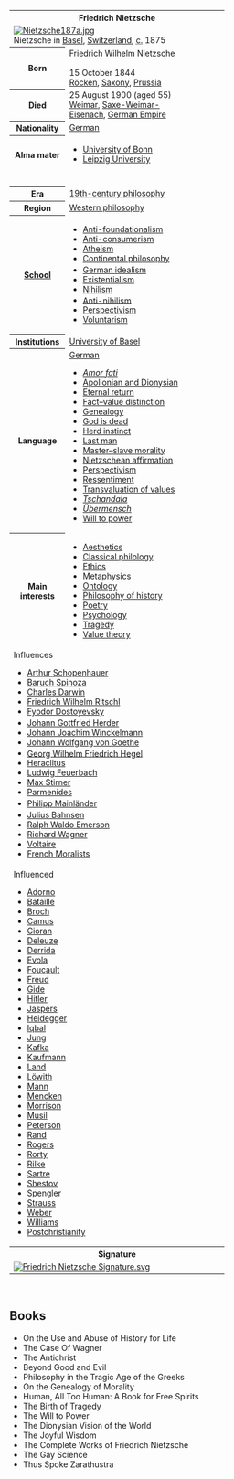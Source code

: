 
<table class="infobox biography vcard" style="width: 376px;">
<tbody>
<tr>
<th style="width: 360px;" colspan="2">
<div class="fn">Friedrich Nietzsche</div>
</th>
</tr>
<tr>
<td style="width: 360px;" colspan="2"><a class="image" href="Nietzsche187a.png"><img class="thumbborder" src="Nietzsche187a.png" srcset="Nietzsche187a.png" alt="Nietzsche187a.jpg" width="220" height="298" data-file-width="1464" data-file-height="1986" /></a>
<div>Nietzsche in&nbsp;<a title="Basel" href="https://en.wikipedia.org/wiki/Basel">Basel</a>,&nbsp;<a title="Switzerland" href="https://en.wikipedia.org/wiki/Switzerland">Switzerland</a>,&nbsp;<abbr title="circa">c.</abbr>&nbsp;1875</div>
</td>
</tr>
<tr>
<th style="width: 84px;" scope="row">Born</th>
<td style="width: 276px;">
<div class="nickname"><span class="nowrap">Friedrich Wilhelm Nietzsche</span></div>
<br />15 October 1844<br />
<div class="birthplace"><a title="R&ouml;cken" href="https://en.wikipedia.org/wiki/R%C3%B6cken">R&ouml;cken</a>,&nbsp;<a title="Province of Saxony" href="https://en.wikipedia.org/wiki/Province_of_Saxony">Saxony</a>,&nbsp;<a title="Kingdom of Prussia" href="https://en.wikipedia.org/wiki/Kingdom_of_Prussia">Prussia</a></div>
</td>
</tr>
<tr>
<th style="width: 84px;" scope="row">Died</th>
<td style="width: 276px;">25 August 1900&nbsp;(aged&nbsp;55)<br />
<div class="deathplace"><a title="Weimar" href="https://en.wikipedia.org/wiki/Weimar">Weimar</a>,&nbsp;<a title="Saxe-Weimar-Eisenach" href="https://en.wikipedia.org/wiki/Saxe-Weimar-Eisenach">Saxe-Weimar-Eisenach</a>,&nbsp;<a title="German Empire" href="https://en.wikipedia.org/wiki/German_Empire">German Empire</a></div>
</td>
</tr>
<tr>
<th style="width: 84px;" scope="row">Nationality</th>
<td class="category" style="width: 276px;"><a class="mw-redirect" title="German people" href="https://en.wikipedia.org/wiki/German_people">German</a></td>
</tr>
<tr>
<th style="width: 84px;" scope="row">Alma&nbsp;mater</th>
<td style="width: 276px;">
<div class="plainlist">
<ul>
<li><a title="University of Bonn" href="https://en.wikipedia.org/wiki/University_of_Bonn">University of Bonn</a></li>
<li><a title="Leipzig University" href="https://en.wikipedia.org/wiki/Leipzig_University">Leipzig University</a></li>
</ul>
</div>
</td>
</tr>
<tr>
<td style="width: 360px;" colspan="2">&nbsp;</td>
</tr>
<tr>
<th style="width: 84px;" scope="row">Era</th>
<td class="category" style="width: 276px;"><a title="19th-century philosophy" href="https://en.wikipedia.org/wiki/19th-century_philosophy">19th-century philosophy</a></td>
</tr>
<tr>
<th style="width: 84px;" scope="row">Region</th>
<td class="category" style="width: 276px;"><a title="Western philosophy" href="https://en.wikipedia.org/wiki/Western_philosophy">Western philosophy</a></td>
</tr>
<tr>
<th style="width: 84px;" scope="row"><a title="List of schools of philosophy" href="https://en.wikipedia.org/wiki/List_of_schools_of_philosophy">School</a></th>
<td class="category" style="width: 276px;">
<div class="plainlist">
<ul>
<li><a title="Anti-foundationalism" href="https://en.wikipedia.org/wiki/Anti-foundationalism">Anti-foundationalism</a></li>
<li><a title="Anti-consumerism" href="https://en.wikipedia.org/wiki/Anti-consumerism">Anti-consumerism</a></li>
<li><a title="Atheism" href="https://en.wikipedia.org/wiki/Atheism">Atheism</a></li>
<li><a title="Continental philosophy" href="https://en.wikipedia.org/wiki/Continental_philosophy">Continental philosophy</a></li>
<li><a title="German idealism" href="https://en.wikipedia.org/wiki/German_idealism">German idealism</a><sup id="cite_ref-1" class="reference"></sup></li>
<li><a title="Existentialism" href="https://en.wikipedia.org/wiki/Existentialism">Existentialism</a></li>
<li><a title="Nihilism" href="https://en.wikipedia.org/wiki/Nihilism">Nihilism</a></li>
<li><a title="Trivialism" href="https://en.wikipedia.org/wiki/Trivialism">Anti-nihilism</a><sup id="cite_ref-HaarNihilism_2-0" class="reference"></sup><sup id="cite_ref-3" class="reference"></sup></li>
<li><a title="Perspectivism" href="https://en.wikipedia.org/wiki/Perspectivism">Perspectivism</a></li>
<li><a title="Voluntarism (philosophy)" href="https://en.wikipedia.org/wiki/Voluntarism_(philosophy)">Voluntarism</a></li>
</ul>
</div>
</td>
</tr>
<tr>
<th style="width: 84px;" scope="row">Institutions</th>
<td class="org" style="width: 276px;"><a title="University of Basel" href="https://en.wikipedia.org/wiki/University_of_Basel">University of Basel</a></td>
</tr>
<tr>
<th style="width: 84px;" scope="row">Language</th>
<td style="width: 276px;"><a title="German language" href="https://en.wikipedia.org/wiki/German_language">German</a>
<ul>
<li><em><em lang="la" title="Latin language text"><a title="Amor fati" href="https://en.wikipedia.org/wiki/Amor_fati">Amor fati</a></em></em></li>
<li><a title="Apollonian and Dionysian" href="https://en.wikipedia.org/wiki/Apollonian_and_Dionysian">Apollonian and Dionysian</a></li>
<li><a title="Eternal return" href="https://en.wikipedia.org/wiki/Eternal_return">Eternal return</a></li>
<li><a title="Fact&ndash;value distinction" href="https://en.wikipedia.org/wiki/Fact%E2%80%93value_distinction">Fact&ndash;value distinction</a></li>
<li><a title="Genealogy (philosophy)" href="https://en.wikipedia.org/wiki/Genealogy_(philosophy)">Genealogy</a></li>
<li><a title="God is dead" href="https://en.wikipedia.org/wiki/God_is_dead">God is dead</a></li>
<li><a title="Herd behavior" href="https://en.wikipedia.org/wiki/Herd_behavior#Herd_behavior_in_human_societies">Herd instinct</a></li>
<li><a title="Last man" href="https://en.wikipedia.org/wiki/Last_man">Last man</a></li>
<li><a title="Master&ndash;slave morality" href="https://en.wikipedia.org/wiki/Master%E2%80%93slave_morality">Master&ndash;slave morality</a></li>
<li><a title="Nietzschean affirmation" href="https://en.wikipedia.org/wiki/Nietzschean_affirmation">Nietzschean affirmation</a></li>
<li><a title="Perspectivism" href="https://en.wikipedia.org/wiki/Perspectivism">Perspectivism</a></li>
<li><a title="Ressentiment" href="https://en.wikipedia.org/wiki/Ressentiment">Ressentiment</a></li>
<li><a title="Transvaluation of values" href="https://en.wikipedia.org/wiki/Transvaluation_of_values">Transvaluation of values</a></li>
<li><em lang="de" title="German language text"><a title="Tschandala" href="https://en.wikipedia.org/wiki/Tschandala">Tschandala</a></em></li>
<li><em><em lang="de" title="German language text"><a title="&Uuml;bermensch" href="https://en.wikipedia.org/wiki/%C3%9Cbermensch">&Uuml;bermensch</a></em></em></li>
<li><a title="Will to power" href="https://en.wikipedia.org/wiki/Will_to_power">Will to power</a></li>
</ul>
</td>
</tr>
<tr>
<th style="width: 84px;" scope="row">
<div>Main interests</div>
</th>
<td style="width: 276px;">
<div class="plainlist">
<ul>
<li><a title="Aesthetics" href="https://en.wikipedia.org/wiki/Aesthetics">Aesthetics</a></li>
<li><a class="mw-redirect" title="Classical philology" href="https://en.wikipedia.org/wiki/Classical_philology">Classical philology</a></li>
<li><a title="Ethics" href="https://en.wikipedia.org/wiki/Ethics">Ethics</a></li>
<li><a title="Metaphysics" href="https://en.wikipedia.org/wiki/Metaphysics">Metaphysics</a></li>
<li><a title="Ontology" href="https://en.wikipedia.org/wiki/Ontology">Ontology</a></li>
<li><a title="Philosophy of history" href="https://en.wikipedia.org/wiki/Philosophy_of_history">Philosophy of history</a></li>
<li><a title="Poetry" href="https://en.wikipedia.org/wiki/Poetry">Poetry</a></li>
<li><a title="Psychology" href="https://en.wikipedia.org/wiki/Psychology">Psychology</a></li>
<li><a title="Tragedy" href="https://en.wikipedia.org/wiki/Tragedy">Tragedy</a></li>
<li><a title="Value theory" href="https://en.wikipedia.org/wiki/Value_theory">Value theory</a></li>
</ul>
</div>
</td>
</tr>
<tr class="note">
<td style="width: 360px;" colspan="2">
<div id="NavFrame1" class="NavFrame collapsed">
<div class="NavHead">Influences</div>
<ul>
<li><a title="Arthur Schopenhauer" href="https://en.wikipedia.org/wiki/Arthur_Schopenhauer">Arthur Schopenhauer</a></li>
<li><a title="Baruch Spinoza" href="https://en.wikipedia.org/wiki/Baruch_Spinoza">Baruch Spinoza</a></li>
<li><a title="Charles Darwin" href="https://en.wikipedia.org/wiki/Charles_Darwin">Charles Darwin</a></li>
<li><a title="Friedrich Wilhelm Ritschl" href="https://en.wikipedia.org/wiki/Friedrich_Wilhelm_Ritschl">Friedrich Wilhelm Ritschl</a></li>
<li><a class="mw-redirect" title="Fyodor Dostoyevsky" href="https://en.wikipedia.org/wiki/Fyodor_Dostoyevsky">Fyodor Dostoyevsky</a></li>
<li><a title="Johann Gottfried Herder" href="https://en.wikipedia.org/wiki/Johann_Gottfried_Herder">Johann Gottfried Herder</a><sup id="cite_ref-4" class="reference"></sup></li>
<li><a title="Johann Joachim Winckelmann" href="https://en.wikipedia.org/wiki/Johann_Joachim_Winckelmann">Johann Joachim Winckelmann</a></li>
<li><a title="Johann Wolfgang von Goethe" href="https://en.wikipedia.org/wiki/Johann_Wolfgang_von_Goethe">Johann Wolfgang von Goethe</a></li>
<li><a title="Georg Wilhelm Friedrich Hegel" href="https://en.wikipedia.org/wiki/Georg_Wilhelm_Friedrich_Hegel">Georg Wilhelm Friedrich Hegel</a><sup id="cite_ref-IEP_5-0" class="reference"></sup></li>
<li><a title="Heraclitus" href="https://en.wikipedia.org/wiki/Heraclitus">Heraclitus</a></li>
<li><a title="Ludwig Feuerbach" href="https://en.wikipedia.org/wiki/Ludwig_Feuerbach">Ludwig Feuerbach</a></li>
<li><a title="Max Stirner" href="https://en.wikipedia.org/wiki/Max_Stirner">Max Stirner</a></li>
<li><a title="Parmenides" href="https://en.wikipedia.org/wiki/Parmenides">Parmenides</a></li>
<li><a title="Philipp Mainl&auml;nder" href="https://en.wikipedia.org/wiki/Philipp_Mainl%C3%A4nder">Philipp Mainl&auml;nder</a><sup id="cite_ref-6" class="reference"></sup><sup id="cite_ref-7" class="reference"></sup></li>
<li><a title="Julius Bahnsen" href="https://en.wikipedia.org/wiki/Julius_Bahnsen">Julius Bahnsen</a><sup id="cite_ref-8" class="reference"></sup><sup id="cite_ref-9" class="reference"></sup></li>
<li><a title="Ralph Waldo Emerson" href="https://en.wikipedia.org/wiki/Ralph_Waldo_Emerson">Ralph Waldo Emerson</a></li>
<li><a title="Richard Wagner" href="https://en.wikipedia.org/wiki/Richard_Wagner">Richard Wagner</a></li>
<li><a title="Voltaire" href="https://en.wikipedia.org/wiki/Voltaire">Voltaire</a></li>
<li><a class="mw-redirect" title="French Moralists" href="https://en.wikipedia.org/wiki/French_Moralists">French Moralists</a></li>
</ul>
</div>
</td>
</tr>
<tr class="note">
<td style="width: 360px;" colspan="2">
<div id="NavFrame2" class="NavFrame collapsed">
 <div class="NavHead">Influenced</div> 
<ul>
<li><a class="mw-redirect" title="Theodor Adorno" href="https://en.wikipedia.org/wiki/Theodor_Adorno">Adorno</a></li>
<li><a title="Georges Bataille" href="https://en.wikipedia.org/wiki/Georges_Bataille">Bataille</a></li>
<li><a title="Hermann Broch" href="https://en.wikipedia.org/wiki/Hermann_Broch">Broch</a></li>
<li><a title="Albert Camus" href="https://en.wikipedia.org/wiki/Albert_Camus">Camus</a></li>
<li><a title="Emil Cioran" href="https://en.wikipedia.org/wiki/Emil_Cioran">Cioran</a></li>
<li><a title="Gilles Deleuze" href="https://en.wikipedia.org/wiki/Gilles_Deleuze">Deleuze</a></li>
<li><a title="Jacques Derrida" href="https://en.wikipedia.org/wiki/Jacques_Derrida">Derrida</a></li>
<li><a title="Julius Evola" href="https://en.wikipedia.org/wiki/Julius_Evola">Evola</a></li>
<li><a title="Michel Foucault" href="https://en.wikipedia.org/wiki/Michel_Foucault">Foucault</a></li>
<li><a title="Sigmund Freud" href="https://en.wikipedia.org/wiki/Sigmund_Freud">Freud</a></li>
<li><a title="Andr&eacute; Gide" href="https://en.wikipedia.org/wiki/Andr%C3%A9_Gide">Gide</a></li>
<li><a title="Adolf Hitler" href="https://en.wikipedia.org/wiki/Adolf_Hitler">Hitler</a></li>
<li><a title="Karl Jaspers" href="https://en.wikipedia.org/wiki/Karl_Jaspers">Jaspers</a></li>
<li><a title="Martin Heidegger" href="https://en.wikipedia.org/wiki/Martin_Heidegger">Heidegger</a></li>
<li><a title="Muhammad Iqbal" href="https://en.wikipedia.org/wiki/Muhammad_Iqbal">Iqbal</a></li>
<li><a title="Carl Jung" href="https://en.wikipedia.org/wiki/Carl_Jung">Jung</a></li>
<li><a title="Franz Kafka" href="https://en.wikipedia.org/wiki/Franz_Kafka">Kafka</a></li>
<li><a title="Walter Kaufmann (philosopher)" href="https://en.wikipedia.org/wiki/Walter_Kaufmann_(philosopher)">Kaufmann</a></li>
<li><a title="Nick Land" href="https://en.wikipedia.org/wiki/Nick_Land">Land</a></li>
<li><a title="Karl L&ouml;with" href="https://en.wikipedia.org/wiki/Karl_L%C3%B6with">L&ouml;with</a></li>
<li><a title="Thomas Mann" href="https://en.wikipedia.org/wiki/Thomas_Mann">Mann</a></li>
<li><a class="mw-redirect" title="H.L. Mencken" href="https://en.wikipedia.org/wiki/H.L._Mencken">Mencken</a></li>
<li><a title="Jim Morrison" href="https://en.wikipedia.org/wiki/Jim_Morrison">Morrison</a></li>
<li><a title="Robert Musil" href="https://en.wikipedia.org/wiki/Robert_Musil">Musil</a></li>
<li><a title="Jordan Peterson" href="https://en.wikipedia.org/wiki/Jordan_Peterson">Peterson</a></li>
<li><a title="Ayn Rand" href="https://en.wikipedia.org/wiki/Ayn_Rand">Rand</a></li>
<li><a title="Carl Rogers" href="https://en.wikipedia.org/wiki/Carl_Rogers">Rogers</a></li>
<li><a title="Richard Rorty" href="https://en.wikipedia.org/wiki/Richard_Rorty">Rorty</a></li>
<li><a title="Rainer Maria Rilke" href="https://en.wikipedia.org/wiki/Rainer_Maria_Rilke">Rilke</a></li>
<li><a title="Jean-Paul Sartre" href="https://en.wikipedia.org/wiki/Jean-Paul_Sartre">Sartre</a></li>
<li><a title="Lev Shestov" href="https://en.wikipedia.org/wiki/Lev_Shestov">Shestov</a></li>
<li><a title="Oswald Spengler" href="https://en.wikipedia.org/wiki/Oswald_Spengler">Spengler</a></li>
<li><a title="Leo Strauss" href="https://en.wikipedia.org/wiki/Leo_Strauss">Strauss</a></li>
<li><a title="Max Weber" href="https://en.wikipedia.org/wiki/Max_Weber">Weber</a></li>
<li><a title="Bernard Williams" href="https://en.wikipedia.org/wiki/Bernard_Williams">Williams</a></li>
<li><a title="Postchristianity" href="https://en.wikipedia.org/wiki/Postchristianity">Postchristianity</a></li>
</ul>
</div>
</td>
</tr>
<tr>
<th style="width: 360px;" colspan="2">Signature</th>
</tr>
<tr>
<td style="width: 360px;" colspan="2"><a class="image" href="150px-Friedrich_Nietzsche_Signature.svg.png"><img src="150px-Friedrich_Nietzsche_Signature.svg.png" srcset="150px-Friedrich_Nietzsche_Signature.svg.png" alt="Friedrich Nietzsche Signature.svg" width="150" height="38" data-file-width="262" data-file-height="66" /></a></td>
</tr>
</tbody>
</table>
</br>




<h2>Books</h2>
<ul>

                             

 <li><a target="_blank" href="https://github.com/manjunath5496/The-Best-Nietzsche-Books/blob/master/ntz(1).pdf" style="text-decoration:none;">On the Use and Abuse of History for Life</a></li>

 <li><a target="_blank" href="https://github.com/manjunath5496/The-Best-Nietzsche-Books/blob/master/ntz(2).pdf" style="text-decoration:none;">The Case Of Wagner</a></li>

<li><a target="_blank" href="https://github.com/manjunath5496/The-Best-Nietzsche-Books/blob/master/ntz(3).pdf" style="text-decoration:none;">The Antichrist</a></li>
 <li><a target="_blank" href="https://github.com/manjunath5496/The-Best-Nietzsche-Books/blob/master/ntz(4).pdf" style="text-decoration:none;">Beyond Good and Evil</a></li>                              
<li><a target="_blank" href="https://github.com/manjunath5496/The-Best-Nietzsche-Books/blob/master/ntz(5).pdf" style="text-decoration:none;">Philosophy in the
Tragic Age of the Greeks</a></li>
<li><a target="_blank" href="https://github.com/manjunath5496/The-Best-Nietzsche-Books/blob/master/ntz(6).pdf" style="text-decoration:none;">On the Genealogy of Morality</a></li>
 <li><a target="_blank" href="https://github.com/manjunath5496/The-Best-Nietzsche-Books/blob/master/ntz(7).pdf" style="text-decoration:none;">Human, All Too Human: A Book for Free Spirits</a></li>

 <li><a target="_blank" href="https://github.com/manjunath5496/The-Best-Nietzsche-Books/blob/master/ntz(8).pdf" style="text-decoration:none;"> The Birth of Tragedy </a></li>
   <li><a target="_blank" href="https://github.com/manjunath5496/The-Best-Nietzsche-Books/blob/master/ntz(9).pdf" style="text-decoration:none;">The Will to Power</a></li>
  
   
 <li><a target="_blank" href="https://github.com/manjunath5496/The-Best-Nietzsche-Books/blob/master/ntz(10).pdf" style="text-decoration:none;">The Dionysian Vision of the World </a></li>                              
<li><a target="_blank" href="https://github.com/manjunath5496/The-Best-Nietzsche-Books/blob/master/ntz(11).pdf" style="text-decoration:none;">The Joyful Wisdom</a></li>
<li><a target="_blank" href="https://github.com/manjunath5496/The-Best-Nietzsche-Books/blob/master/ntz(12).pdf" style="text-decoration:none;"> The Complete Works of Friedrich Nietzsche</a></li>
<li><a target="_blank" href="https://github.com/manjunath5496/The-Best-Nietzsche-Books/blob/master/ntz(13).pdf" style="text-decoration:none;">The Gay Science</a></li>

<li><a target="_blank" href="https://github.com/manjunath5496/The-Best-Nietzsche-Books/blob/master/ntz(14).pdf" style="text-decoration:none;">Thus Spoke Zarathustra </a></li>

</ul>
